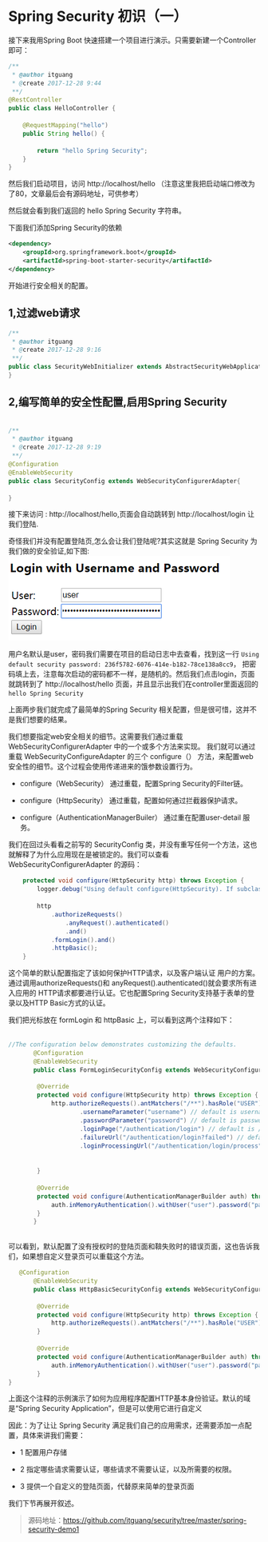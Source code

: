 # Spring Security 初识（一）


接下来我用Spring Boot 快速搭建一个项目进行演示。只需要新建一个Controller即可：

```java
/**
 * @author itguang
 * @create 2017-12-28 9:44
 **/
@RestController
public class HelloController {

    @RequestMapping("hello")
    public String hello() {

        return "hello Spring Security";
    }
}
```

然后我们启动项目，访问 http://localhost/hello （注意这里我把启动端口修改为了80，文章最后会有源码地址，可供参考）

然后就会看到我们返回的 hello Spring Security 字符串。

下面我们添加Spring Security的依赖

```xml
<dependency>
    <groupId>org.springframework.boot</groupId>
    <artifactId>spring-boot-starter-security</artifactId>
</dependency>
```
开始进行安全相关的配置。


## 1,过滤web请求

```java
/**
 * @author itguang
 * @create 2017-12-28 9:16
 **/
public class SecurityWebInitializer extends AbstractSecurityWebApplicationInitializer {
}
```


## 2,编写简单的安全性配置,启用Spring Security

```java

/**
 * @author itguang
 * @create 2017-12-28 9:19
 **/
@Configuration
@EnableWebSecurity
public class SecurityConfig extends WebSecurityConfigurerAdapter{

}
```


接下来访问 : http://localhost/hello,页面会自动跳转到 http://localhost/login 让我们登陆.

奇怪我们并没有配置登陆页,怎么会让我们登陆呢?其实这就是 Spring Security 为我们做的安全验证,如下图:
![](imgs/1.png)

用户名默认是user，密码我们需要在项目的启动日志中去查看，找到这一行 `Using default security password: 236f5782-6076-414e-b182-78ce138a8cc9`，
把密码填上去，注意每次启动的密码都不一样，是随机的。然后我们点击login，页面就跳转到了 http://localhost/hello 页面，并且显示出我们在controller里面返回的 `hello Spring Security`

上面两步我们就完成了最简单的Spring Security 相关配置，但是很可惜，这并不是我们想要的结果。

我们想要指定web安全相关的细节。这需要我们通过重载 WebSecurityConfigurerAdapter 中的一个或多个方法来实现。
我们就可以通过重载 WebSecurityConfigureAdapter 的三个 configure（） 方法，来配置web安全性的细节。这个过程会使用传递进来的饿参数设置行为。

* configure（WebSecurity） 通过重载，配置Spring Security的Filter链。

* configure（HttpSecurity） 通过重载，配置如何通过拦截器保护请求。

* configure（AuthenticationManagerBuiler） 通过重在配置user-detail 服务。

我们在回过头看看之前写的 SecurityConfig 类，并没有重写任何一个方法，这也就解释了为什么应用现在是被锁定的。我们可以查看 WebSecurityConfigurerAdapter 的源码：


```java
	protected void configure(HttpSecurity http) throws Exception {
		logger.debug("Using default configure(HttpSecurity). If subclassed this will potentially override subclass configure(HttpSecurity).");

		http
			.authorizeRequests()
				.anyRequest().authenticated()
				.and()
			.formLogin().and()
			.httpBasic();
	}
```

这个简单的默认配置指定了该如何保护HTTP请求，以及客户端认证
用户的方案。通过调用authorizeRequests()和
anyRequest().authenticated()就会要求所有进入应用的
HTTP请求都要进行认证。它也配置Spring Security支持基于表单的登
录以及HTTP Basic方式的认证。

我们把光标放在 formLogin 和 httpBasic 上，可以看到这两个注释如下：

  
```java
	   
//The configuration below demonstrates customizing the defaults.
	   @Configuration
	   @EnableWebSecurity
	   public class FormLoginSecurityConfig extends WebSecurityConfigurerAdapter {
	  
	   	@Override
	   	protected void configure(HttpSecurity http) throws Exception {
	   		http.authorizeRequests().antMatchers("/**").hasRole("USER").and().formLogin()
	   				.usernameParameter("username") // default is username
	   				.passwordParameter("password") // default is password
	   				.loginPage("/authentication/login") // default is /login with an HTTP get
	   				.failureUrl("/authentication/login?failed") // default is /login?error
	   				.loginProcessingUrl("/authentication/login/process"); // default is /login
	   																		// with an HTTP
	   																		// post
	   	}
	  
	   	@Override
	   	protected void configure(AuthenticationManagerBuilder auth) throws Exception {
	   		auth.inMemoryAuthentication().withUser("user").password("password").roles("USER");
	   	}
	   }
	   
```
可以看到，默认配置了没有授权时的登陆页面和鞥失败时的错误页面，这也告诉我们，如果想自定义登录页可以重载这个方法。


```java
   @Configuration
	   @EnableWebSecurity
	   public class HttpBasicSecurityConfig extends WebSecurityConfigurerAdapter {
	  
	   	@Override
	   	protected void configure(HttpSecurity http) throws Exception {
	   		http.authorizeRequests().antMatchers("/**").hasRole("USER").and().httpBasic();
	   	}
	  
	   	@Override
	   	protected void configure(AuthenticationManagerBuilder auth) throws Exception {
	   		auth.inMemoryAuthentication().withUser("user").password("password").roles("USER");
	   	}
} 
```
上面这个注释的示例演示了如何为应用程序配置HTTP基本身份验证。默认的域是“Spring Security Application”，但是可以使用它进行自定义


因此：为了让让 Spring Security 满足我们自己的应用需求，还需要添加一点配置，具体来讲我们需要：

* 1 配置用户存储

* 2 指定哪些请求需要认证，哪些请求不需要认证，以及所需要的权限。

* 3 提供一个自定义的登陆页面，代替原来简单的登录页面

我们下节再展开叙述。

> 源码地址：https://github.com/itguang/security/tree/master/spring-security-demo1

